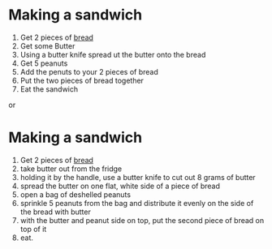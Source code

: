 # Making a sandwich

1. Get 2 pieces of [bread](making_bread.md)  
2. Get some Butter  
3. Using a butter knife spread ut the butter onto the bread
4. Get 5 peanuts
5. Add the penuts to your 2 pieces of bread   
6. Put the two pieces of bread together
7. Eat the sandwich 

or

# Making a sandwich

1. Get 2 pieces of [bread](making_bread.md)
2. take butter out from the fridge
3. holding it by the handle, use a butter knife to cut out 8 grams of butter
4. spread the butter on one flat, white side of a piece of bread
5. open a bag of deshelled peanuts
6. sprinkle 5 peanuts from the bag and distribute it evenly on the side of the bread with butter
7. with the butter and peanut side on top, put the second piece of bread on top of it
8. eat.

